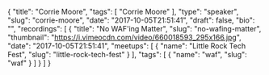{
  "title": "Corrie Moore",
  "tags": [
    "Corrie Moore"
  ],
  "type": "speaker",
  "slug": "corrie-moore",
  "date": "2017-10-05T21:51:41",
  "draft": false,
  "bio": "",
  "recordings": [
    {
      "title": "No WAF'ing Matter",
      "slug": "no-wafing-matter",
      "thumbnail": "https://i.vimeocdn.com/video/660018593_295x166.jpg",
      "date": "2017-10-05T21:51:41",
      "meetups": [
        {
          "name": "Little Rock Tech Fest",
          "slug": "little-rock-tech-fest"
        }
      ],
      "tags": [
        {
          "name": "waf",
          "slug": "waf"
        }
      ]
    }
  ]
}